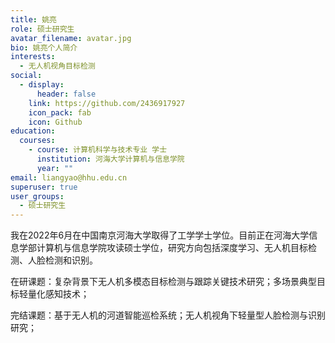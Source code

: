 ```yaml
---
title: 姚亮
role: 硕士研究生
avatar_filename: avatar.jpg
bio: 姚亮个人简介
interests:
  - 无人机视角目标检测
social:
  - display:
      header: false
    link: https://github.com/2436917927
    icon_pack: fab
    icon: Github
education:
  courses:
    - course: 计算机科学与技术专业 学士
      institution: 河海大学计算机与信息学院
      year: ""
email: liangyao@hhu.edu.cn
superuser: true
user_groups:
  - 硕士研究生
---
```


我在2022年6月在中国南京河海大学取得了工学学士学位。目前正在河海大学信息学部计算机与信息学院攻读硕士学位，研究方向包括深度学习、无人机目标检测、人脸检测和识别。



在研课题：复杂背景下无人机多模态目标检测与跟踪关键技术研究；多场景典型目标轻量化感知技术；



完结课题：基于无人机的河道智能巡检系统；无人机视角下轻量型人脸检测与识别研究；